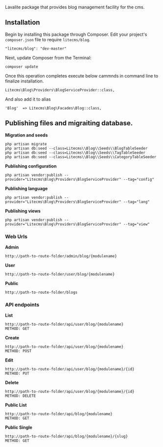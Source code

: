 Lavalite package that provides blog management facility for the cms.

## Installation

Begin by installing this package through Composer. Edit your project's `composer.json` file to require `litecms/blog`.

    "litecms/blog": "dev-master"

Next, update Composer from the Terminal:

    composer update

Once this operation completes execute below cammnds in command line to finalize installation.

    Litecms\Blog\Providers\BlogServiceProvider::class,

And also add it to alias

    'Blog'  => Litecms\Blog\Facades\Blog::class,

## Publishing files and migraiting database.

**Migration and seeds**

    php artisan migrate
    php artisan db:seed --class=Litecms\\Blog\\Seeds\\BlogTableSeeder
    php artisan db:seed --class=Litecms\\Blog\\Seeds\\TagTableSeeder
    php artisan db:seed --class=Litecms\\Blog\\Seeds\\CategoryTableSeeder

**Publishing configuration**

    php artisan vendor:publish --provider="Litecms\Blog\Providers\BlogServiceProvider" --tag="config"

**Publishing language**

    php artisan vendor:publish --provider="Litecms\Blog\Providers\BlogServiceProvider" --tag="lang"

**Publishing views**

    php artisan vendor:publish --provider="Litecms\Blog\Providers\BlogServiceProvider" --tag="view"


### Web Urls

**Admin**

    http://path-to-route-folder/admin/blog/{modulename}

**User**

    http://path-to-route-folder/user/blog/{modulename}

**Public**

    http://path-to-route-folder/blogs


### API endpoints

**List**

    http://path-to-route-folder/api/user/blog/{modulename}
    METHOD: GET

**Create**

    http://path-to-route-folder/api/user/blog/{modulename}
    METHOD: POST

**Edit**

    http://path-to-route-folder/api/user/blog/{modulename}/{id}
    METHOD: PUT

**Delete**

    http://path-to-route-folder/api/user/blog/{modulename}/{id}
    METHOD: DELETE

**Public List**

    http://path-to-route-folder/api/blog/{modulename}
    METHOD: GET

**Public Single**

    http://path-to-route-folder/api/blog/{modulename}/{slug}
    METHOD: GET
